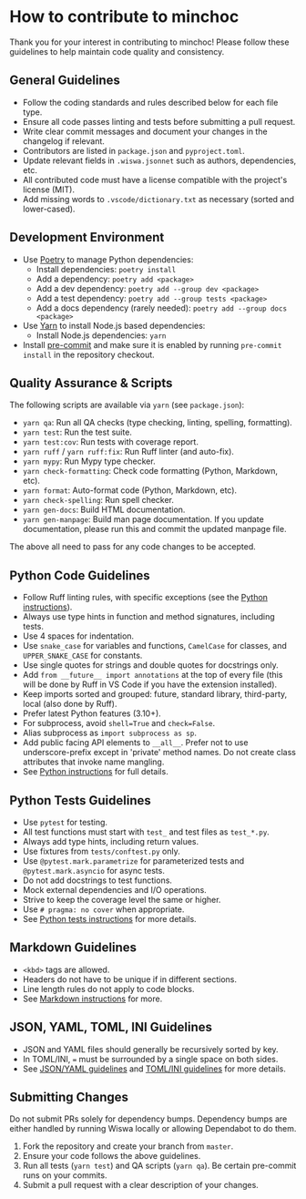 # How to contribute to minchoc

Thank you for your interest in contributing to minchoc! Please follow these guidelines to help
maintain code quality and consistency.

## General Guidelines

- Follow the coding standards and rules described below for each file type.
- Ensure all code passes linting and tests before submitting a pull request.
- Write clear commit messages and document your changes in the changelog if relevant.
- Contributors are listed in `package.json` and `pyproject.toml`.
- Update relevant fields in `.wiswa.jsonnet` such as authors, dependencies, etc.
- All contributed code must have a license compatible with the project's license (MIT).
- Add missing words to `.vscode/dictionary.txt` as necessary (sorted and lower-cased).

## Development Environment

- Use [Poetry](https://python-poetry.org/) to manage Python dependencies:
  - Install dependencies: `poetry install`
  - Add a dependency: `poetry add <package>`
  - Add a dev dependency: `poetry add --group dev <package>`
  - Add a test dependency: `poetry add --group tests <package>`
  - Add a docs dependency (rarely needed): `poetry add --group docs <package>`
- Use [Yarn](https://yarnpkg.com/) to install Node.js based dependencies:
  - Install Node.js dependencies: `yarn`
- Install [pre-commit](https://pre-commit.com/) and make sure it is enabled by running
  `pre-commit install` in the repository checkout.

## Quality Assurance & Scripts

The following scripts are available via `yarn` (see `package.json`):

- `yarn qa`: Run all QA checks (type checking, linting, spelling, formatting).
- `yarn test`: Run the test suite.
- `yarn test:cov`: Run tests with coverage report.
- `yarn ruff` / `yarn ruff:fix`: Run Ruff linter (and auto-fix).
- `yarn mypy`: Run Mypy type checker.
- `yarn check-formatting`: Check code formatting (Python, Markdown, etc).
- `yarn format`: Auto-format code (Python, Markdown, etc).
- `yarn check-spelling`: Run spell checker.
- `yarn gen-docs`: Build HTML documentation.
- `yarn gen-manpage`: Build man page documentation. If you update documentation, please run this and
  commit the updated manpage file.

The above all need to pass for any code changes to be accepted.

## Python Code Guidelines

- Follow Ruff linting rules, with specific exceptions (see the [Python instructions]).
- Always use type hints in function and method signatures, including tests.
- Use 4 spaces for indentation.
- Use `snake_case` for variables and functions, `CamelCase` for classes, and `UPPER_SNAKE_CASE` for
  constants.
- Use single quotes for strings and double quotes for docstrings only.
- Add `from __future__ import annotations` at the top of every file (this will be done by Ruff in
  VS Code if you have the extension installed).
- Keep imports sorted and grouped: future, standard library, third-party, local (also done by Ruff).
- Prefer latest Python features (3.10+).
- For subprocess, avoid `shell=True` and `check=False`.
- Alias subprocess as `import subprocess as sp`.
- Add public facing API elements to `__all__`. Prefer not to use underscore-prefix except in 'private'
  method names. Do not create class attributes that invoke name mangling.
- See [Python instructions] for full details.

## Python Tests Guidelines

- Use `pytest` for testing.
- All test functions must start with `test_` and test files as `test_*.py`.
- Always add type hints, including return values.
- Use fixtures from `tests/conftest.py` only.
- Use `@pytest.mark.parametrize` for parameterized tests and `@pytest.mark.asyncio` for async tests.
- Do not add docstrings to test functions.
- Mock external dependencies and I/O operations.
- Strive to keep the coverage level the same or higher.
- Use `# pragma: no cover` when appropriate.
- See [Python tests instructions] for more details.

## Markdown Guidelines

- `<kbd>` tags are allowed.
- Headers do not have to be unique if in different sections.
- Line length rules do not apply to code blocks.
- See [Markdown instructions] for more.

## JSON, YAML, TOML, INI Guidelines

- JSON and YAML files should generally be recursively sorted by key.
- In TOML/INI, `=` must be surrounded by a single space on both sides.
- See [JSON/YAML guidelines] and [TOML/INI guidelines] for more details.

## Submitting Changes

Do not submit PRs solely for dependency bumps. Dependency bumps are either handled by running Wiswa
locally or allowing Dependabot to do them.

1. Fork the repository and create your branch from `master`.
2. Ensure your code follows the above guidelines.
3. Run all tests (`yarn test`) and QA scripts (`yarn qa`). Be certain pre-commit runs on your
   commits.
4. Submit a pull request with a clear description of your changes.

[Markdown instructions]: .github/instructions/markdown.instructions.md
[Python instructions]: .github/instructions/python.instructions.md
[Python tests instructions]: .github/instructions/python-tests.instructions.md
[JSON/YAML guidelines]: .github/instructions/json-yaml.instructions.md
[TOML/INI guidelines]: .github/instructions/toml-ini.instructions.md
